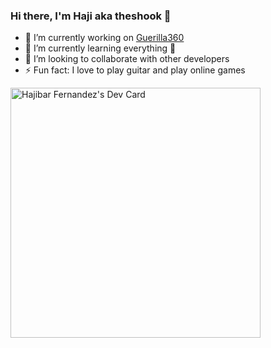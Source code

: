 ### Hi there, I'm Haji aka theshook 👋

- 🔭 I’m currently working on [Guerilla360][G360]
- 🌱 I’m currently learning everything 🤣
- 👯 I’m looking to collaborate with other developers
- ⚡ Fun fact: I love to play guitar and play online games

<a href="https://app.daily.dev/haji"><img src="https://api.daily.dev/devcards/088dccaa817d4a1cb5b1093cb539f1ab.png?r=4ks" width="400" alt="Hajibar Fernandez's Dev Card"/></a>


[G360]: https://guerilla360.com/
<!--
**theshook/theshook** is a ✨ _special_ ✨ repository because its `README.md` (this file) appears on your GitHub profile.

Here are some ideas to get you started:

- 🔭 I’m currently working on ...
- 🌱 I’m currently learning ...
- 👯 I’m looking to collaborate on ...
- 🤔 I’m looking for help with ...
- 💬 Ask me about ...
- 📫 How to reach me: ...
- 😄 Pronouns: ...
- ⚡ Fun fact: ...
-->
